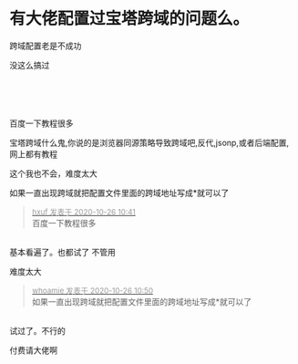 # 有大佬配置过宝塔跨域的问题么。


跨域配置老是不成功

没这么搞过<br />
<br />
<br />
<br />
<br />


百度一下教程很多

宝塔跨域什么鬼<img src="static/image/smiley/yct/014.gif" smilieid="45" border="0" alt="" />,你说的是浏览器同源策略导致跨域吧,反代,jsonp,或者后端配置,网上都有教程

这个我也不会，难度太大

如果一直出现跨域就把配置文件里面的跨域地址写成*就可以了

<div class="quote"><blockquote><font size="2"><a href="https://www.hostloc.com/forum.php?mod=redirect&amp;goto=findpost&amp;pid=9352898&amp;ptid=758481" target="_blank"><font color="#999999">hxuf 发表于 2020-10-26 10:41</font></a></font><br />
百度一下教程很多</blockquote></div><br />
基本看遍了。也都试了 不管用&nbsp;&nbsp;

难度太大

<div class="quote"><blockquote><font size="2"><a href="https://www.hostloc.com/forum.php?mod=redirect&amp;goto=findpost&amp;pid=9352957&amp;ptid=758481" target="_blank"><font color="#999999">whoamie 发表于 2020-10-26 10:50</font></a></font><br />
如果一直出现跨域就把配置文件里面的跨域地址写成*就可以了</blockquote></div><br />
试过了。不行的

付费请大佬啊&nbsp; &nbsp;<img src="static/image/smiley/default/lol.gif" smilieid="12" border="0" alt="" /><img src="static/image/smiley/default/lol.gif" smilieid="12" border="0" alt="" /><img src="static/image/smiley/default/lol.gif" smilieid="12" border="0" alt="" />
